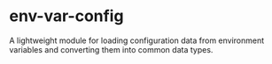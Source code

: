 # env-var-config
A lightweight module for loading configuration data from environment variables and converting them into common data types.
